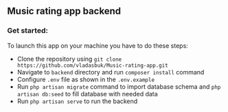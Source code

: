 ## Music rating app backend
### Get started:
To launch this app on your machine you have to do these steps:
* Clone the repository using ```git clone https://github.com/vladasbuk/Music-rating-app.git```
* Navigate to ``backend`` directory and run ``composer install`` command
* Configure ```.env``` file as shown in the ``.env.example``
* Run ```php artisan migrate``` command to import database schema and ``php artisan db:seed`` to fill database with needed data
* Run ```php artisan serve``` to run the backend

